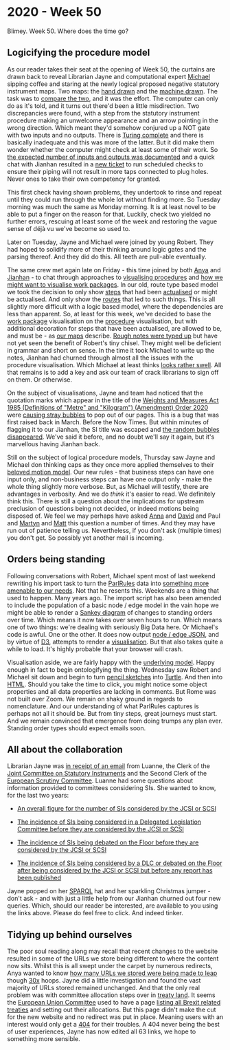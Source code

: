 # 2020 - Week 50

Blimey. Week 50. Where does the time go?

## Logicifying the procedure model

As our reader takes their seat at the opening of Week 50, the curtains are drawn back to reveal Librarian Jayne and computational expert [Michael](https://twitter.com/fanasticlife) sipping coffee and staring at the newly logical proposed negative statutory instrument maps. Two maps: the [hand drawn](https://github.com/ukparliament/ontologies/blob/master/procedure/flowcharts/proposed-negative-sis/logic-gates/proposed-negative-sis.pdf) and the [machine drawn](https://github.com/ukparliament/ontologies/blob/master/meta/weeknotes/2020/49/machine-pnsi.png). The task was to [compare the two](https://trello.com/c/zUyIJdXC/41-check-pnsi-procedure), and it was the effort. The computer can only do as it's told, and it turns out there'd been a little misdirection. Two discrepancies were found, with a step from the statutory instrument procedure making an unwelcome appearance and an arrow pointing in the wrong direction. Which meant they'd somehow conjured up a NOT gate with two inputs and no outputs. There is [Turing complete](https://en.wikipedia.org/wiki/Turing_completeness) and there is basically inadequate and this was more of the latter. But it did make them wonder whether the computer might check at least some of their work. So [the expected number of inputs and outputs was documented](https://ukparliament.github.io/ontologies/procedure/flowcharts/meta/design-notes/#validating-inputs-and-outputs-to-steps) and a quick chat with Jianhan resulted in a [new ticket](https://trello.com/c/rsQ4Vv2b/42-validate-the-number-of-inputs-and-outputs-to-steps) to run scheduled checks to ensure their piping will not result in more taps connected to plug holes. Never ones to take their own competency for granted. 


This first check having shown problems, they undertook to rinse and repeat until they could run through the whole lot without finding more. So Tuesday morning was much the same as Monday morning. It is at least novel to be able to put a finger on the reason for that. Luckily, check two yielded no further errors, rescuing at least some of the week and restoring the vague sense of déjà vu we've become so used to.

Later on Tuesday, Jayne and Michael were joined by young Robert. They had hoped to solidify more of their thinking around logic gates and the parsing thereof. And they did do this. All teeth are pull-able eventually.

The same crew met again late on Friday - this time joined by both [Anya](https://twitter.com/bitten_) and [Jianhan](https://twitter.com/jianhanzhu) - to chat through approaches to [visualising procedures](https://trello.com/c/KKxTlrFj/25-rewrite-procedure-visualisation) and [how we might want to visualise work packages](https://trello.com/c/CSr8KMvp/26-rewrite-work-package-visualisation). In our old, route type based model we took the decision to only show [steps](https://ukparliament.github.io/ontologies/procedure/procedure-ontology.html#d4e175) that had been [actualised](https://ukparliament.github.io/ontologies/procedure/procedure-ontology.html#d4e344) or might be actualised. And only show the [routes](https://ukparliament.github.io/ontologies/procedure/procedure-ontology.html#d4e164) that led to such things. This is all slightly more difficult with a logic based model, where the dependencies are less than apparent. So, at least for this week, we've decided to base the [work package](https://ukparliament.github.io/ontologies/procedure/procedure-ontology.html#d4e222) visualisation on the [procedure](https://ukparliament.github.io/ontologies/procedure/procedure-ontology.html#d4e153) visualisation, but with additional decoration for steps that have been actualised, are allowed to be, and must be - as [our maps](https://ukparliament.github.io/ontologies/procedure/procedure-ontology.html#maps) describe. [Rough notes were typed up](https://ukparliament.github.io/ontologies/procedure/flowcharts/meta/design-notes/parsing-notes.html) but have not yet seen the benefit of Robert's tiny chisel. They might well be deficient in grammar and short on sense. In the time it took Michael to write up the notes, Jianhan had churned through almost all the issues with the procedure visualisation. Which Michael at least thinks [looks rather swell](https://github.com/ukparliament/ontologies/blob/master/meta/weeknotes/2020/50/machine-pnsi.png). All that remains is to add a key and ask our team of crack librarians to sign off on them. Or otherwise.

On the subject of visualisations, Jayne and team had noticed that the quotation marks which appear in the title of the [Weights and Measures Act 1985 (Definitions of "Metre" and "Kilogram") (Amendment) Order 2020](https://statutoryinstruments.parliament.uk/timeline/KxpP8LMy/SI-2020/) were [causing stray bubbles](https://trello.com/c/2tqRx4Ie/320-cherwell-1235761-punctuation-in-si-title-having-odd-impact-on-visualisation) to pop out of our pages. This is a bug that was first raised back in March. Before the Now Times. But within minutes of flagging it to our Jianhan, the SI title was escaped and [the random bubbles disappeared](https://procedures.azurewebsites.net/WorkPackages/2752/graph). We've said it before, and no doubt we'll say it again, but it's marvellous having Jianhan back.

Still on the subject of logical procedure models, Thursday saw Jayne and Michael don thinking caps as they once more applied themselves to their [beloved motion model](https://github.com/ukparliament/ontologies/blob/master/procedure/flowcharts/meta/motions/logic-gates/motion.pdf). Our new rules - that business steps can have one input only, and non-business steps can have one output only - make the whole thing slightly more verbose. But, as Michael will testify, there are advantages in verbosity. And we do *think* it's easier to read. We definitely think this. There is still a question about the implications for upstream preclusion of questions being not decided, or indeed motions being disposed of. We feel we may perhaps have asked [Anna](https://twitter.com/LoogaGirl) and [David](https://twitter.com/clerkly) and Paul and [Martyn](https://twitter.com/martynpatrick) and [Matt](https://twitter.com/MattKorris) this question a number of times. And they may have run out of patience telling us. Nevertheless, if you don't ask (multiple times) you don't get. So possibly yet another mail is incoming.

## Orders being standing

Following conversations with Robert, Michael spent most of last weekend rewriting his import task to turn the [ParlRules](https://parlrulesdata.org/) data into [something more amenable to our needs](https://standing-orders.herokuapp.com/houses/1/business-extents/1). Not that he resents this. Weekends are a thing that used to happen. Many years ago. The import script has also been amended to include the population of a basic node / edge model in the vain hope we might be able to render a [Sankey diagram](https://en.wikipedia.org/wiki/Sankey_diagram) of changes to standing orders over time. Which means it now takes over seven hours to run. Which means one of two things: we're dealing with seriously Big Data here. Or Michael's code is awful. One or the other. It does now output [node / edge JSON](https://standing-orders.herokuapp.com/static/sankey.json), and by virtue of [D3](https://en.wikipedia.org/wiki/D3.js), attempts to render a [visualisation](https://standing-orders.herokuapp.com/sankey). But that also takes quite a while to load. It's highly probable that your browser will crash.

Visualisation aside, we are fairly happy with the [underlying model](https://standing-orders.herokuapp.com/meta/schema). Happy enough in fact to begin ontologifying the thing. Wednesday saw Robert and Michael sit down and begin to turn [pencil sketches](https://standing-orders.herokuapp.com/houses/1/business-extents/1) into [Turtle](https://github.com/ukparliament/ontologies/blob/master/standing-order/standing-order-ontology.ttl). And then into [HTML](https://ukparliament.github.io/ontologies/standing-order/standing-order-ontology.html). Should you take the time to click, you might notice some object properties and all data properties are lacking in comments. But Rome was not built over Zoom. We remain on shaky ground in regards to nomenclature. And our understanding of what ParlRules captures is perhaps not all it should be. But from tiny steps, great journeys must start. And we remain convinced that emergence from doing trumps any plan ever. Standing order types should expect emails soon.

## All about the collaboration

Librarian Jayne was [in receipt of an email](https://trello.com/c/yQHMBd13/324-sparql-queries-at-the-request-of-jcsi-scsi-clerk) from Luanne, the Clerk of the [Joint Committee on Statutory Instruments](https://committees.parliament.uk/committee/148/statutory-instruments-joint-committee) and the Second Clerk of the [European Scrutiny Committee](https://committees.parliament.uk/committee/69/european-scrutiny-committee). Luanne had some questions about information provided to committees considering SIs. She wanted to know, for the last two years:

* [An overall figure for the number of SIs considered by the JCSI or SCSI](https://api.parliament.uk/s/323aacac)

* [The incidence of SIs being considered in a Delegated Legislation Committee before they are considered by the JCSI or SCSI](https://api.parliament.uk/s/2d47625f)

* [The incidence of SIs being debated on the Floor before they are considered by the JCSI or SCSI](https://api.parliament.uk/s/31d4f648)

* [The incidence of SIs being considered by a DLC or debated on the Floor after being considered by the JCSI or SCSI but before any report has been published](https://api.parliament.uk/s/edb28b96)

Jayne popped on her [SPARQL](https://en.wikipedia.org/wiki/SPARQL) hat and her sparkling Christmas jumper - don't ask - and with just a little help from our Jianhan churned out four new queries. Which, should our reader be interested, are available to you using the links above. Please do feel free to click. And indeed tinker.

## Tidying up behind ourselves

The poor soul reading along may recall that recent changes to the website resulted in some of the URLs we store being different to where the content now sits. Whilst this is all swept under the carpet by numerous redirects, Anya wanted to know [how many URLs we stored were being made to leap](https://trello.com/c/UYmr2sHg/277-urls-going-through-redirects) though [30x](https://en.wikipedia.org/wiki/List_of_HTTP_status_codes#3xx_redirection) hoops. Jayne did a little investigation and found the vast majority of URLs stored remained unchanged. And that the only real problem was with committee allocation steps over in [treaty land](https://ukparliament.github.io/ontologies/procedure/flowcharts/crag-treaties/crag-treaties.pdf). It seems the [European Union Committee](https://committees.parliament.uk/committee/176/european-union-committee/) used to have a page [listing all Brexit related treaties](https://www.parliament.uk/business/committees/committees-a-z/lords-select/eu-select-committee-/inquiries/parliament-2017/scrutiny-of-brexit-related-treaties/treaties-scrutinised/) and setting out their allocations. But this page didn't make the cut for the new website and no redirect was put in place. Meaning users with an interest would only get a [404](https://en.wikipedia.org/wiki/HTTP_404) for their troubles. A 404 never being the best of user experiences, Jayne has now edited all 63 links, we hope to something more sensible.


